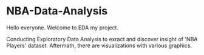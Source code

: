 # NBA-Data-Analysis
Hello everyone. Welcome to EDA my project.

Conducting Exploratory Data Analysis to exract and discover insight of 'NBA Players' dataset. Aftermath, there are visualizations with various graphics.



